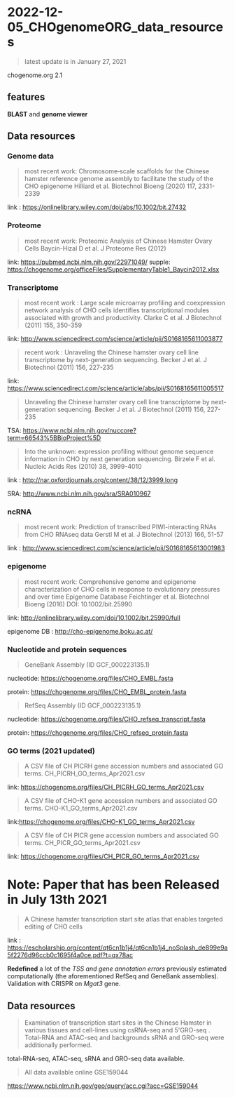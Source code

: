 # 2022-12-05_CHOgenomeORG_data_resources
> latest update is in January 27, 2021

chogenome.org 2.1

## features

**BLAST** and **genome viewer**

## Data resources

### Genome data 
> most recent work: Chromosome‐scale scaffolds for the Chinese hamster reference genome assembly to facilitate the study of the CHO epigenome 	Hilliard et al. Biotechnol Bioeng (2020) 117, 2331-2339

link : https://onlinelibrary.wiley.com/doi/abs/10.1002/bit.27432

### Proteome
> most recent work: Proteomic Analysis of Chinese Hamster Ovary Cells 	Baycin-Hizal D et al. J Proteome Res (2012)

link: https://pubmed.ncbi.nlm.nih.gov/22971049/
supple: https://chogenome.org/officeFiles/SupplementaryTable1_Baycin2012.xlsx

###  Transcriptome
> most recent work : Large scale microarray profiling and coexpression network analysis of CHO cells identifies transcriptional modules associated with growth and productivity. 	Clarke C et al. J Biotechnol (2011) 155, 350-359

link: http://www.sciencedirect.com/science/article/pii/S0168165611003877

> recent work : Unraveling the Chinese hamster ovary cell line transcriptome by next-generation sequencing. 	Becker J et al. J Biotechnol (2011) 156, 227-235

link: https://www.sciencedirect.com/science/article/abs/pii/S0168165611005517

> Unraveling the Chinese hamster ovary cell line transcriptome by next-generation sequencing. 	Becker J et al. J Biotechnol (2011) 156, 227-235

TSA: https://www.ncbi.nlm.nih.gov/nuccore?term=66543%5BBioProject%5D

> Into the unknown: expression profiling without genome sequence information in CHO by next generation sequencing. 	Birzele F et al.  Nucleic Acids Res (2010) 38, 3999-4010

link : http://nar.oxfordjournals.org/content/38/12/3999.long

SRA: http://www.ncbi.nlm.nih.gov/sra/SRA010967

### ncRNA

> most recent work: Prediction of transcribed PIWI-interacting RNAs from CHO RNAseq data 	Gerstl M et al. J Biotechnol (2013) 166, 51-57

link : http://www.sciencedirect.com/science/article/pii/S0168165613001983

### epigenome

> most recent work: Comprehensive genome and epigenome characterization of CHO cells in response to evolutionary pressures and over time 	Epigenome Database Feichtinger et al. Biotechnol Bioeng (2016) DOI: 10.1002/bit.25990

link: http://onlinelibrary.wiley.com/doi/10.1002/bit.25990/full

epigenome DB : http://cho-epigenome.boku.ac.at/

### Nucleotide and protein sequences

> GeneBank Assembly (ID GCF_000223135.1)

nucleotide: https://chogenome.org/files/CHO_EMBL.fasta

protein: https://chogenome.org/files/CHO_EMBL_protein.fasta

> RefSeq Assembly (ID GCF_000223135.1)

nucleotide: https://chogenome.org/files/CHO_refseq_transcript.fasta

protein: https://chogenome.org/files/CHO_refseq_protein.fasta

### GO terms (2021 updated)

> A CSV file of CH PICRH gene accession numbers and associated GO terms. 	CH_PICRH_GO_terms_Apr2021.csv 	

link: https://chogenome.org/files/CH_PICRH_GO_terms_Apr2021.csv

> A CSV file of CHO-K1 gene accession numbers and associated GO terms. 	CHO-K1_GO_terms_Apr2021.csv 	

link:https://chogenome.org/files/CHO-K1_GO_terms_Apr2021.csv

> A CSV file of CH PICR gene accession numbers and associated GO terms. 	CH_PICR_GO_terms_Apr2021.csv 	

link: https://chogenome.org/files/CH_PICR_GO_terms_Apr2021.csv

# Note: Paper that has been Released in July 13th 2021 
> A Chinese hamster transcription start site atlas that enables targeted editing of CHO cells

link : https://escholarship.org/content/qt6cn1b1j4/qt6cn1b1j4_noSplash_de899e9a5f2276d96ccb0c1695f4a0ce.pdf?t=qx78ac

**Redefined** a lot of the *TSS and gene annotation errors* previously estimated computationally (the aforementioned RefSeq and GeneBank assemblies). Validation with CRISPR on *Mgat3* gene.

## Data resources

> Examination of transcription start sites in the Chinese Hamster in various tissues and cell-lines using csRNA-seq and 5'GRO-seq . Total-RNA and ATAC-seq and backgrounds sRNA and GRO-seq were additionally performed.

total-RNA-seq, ATAC-seq, sRNA and GRO-seq data available.

> All data available online GSE159044

https://www.ncbi.nlm.nih.gov/geo/query/acc.cgi?acc=GSE159044


